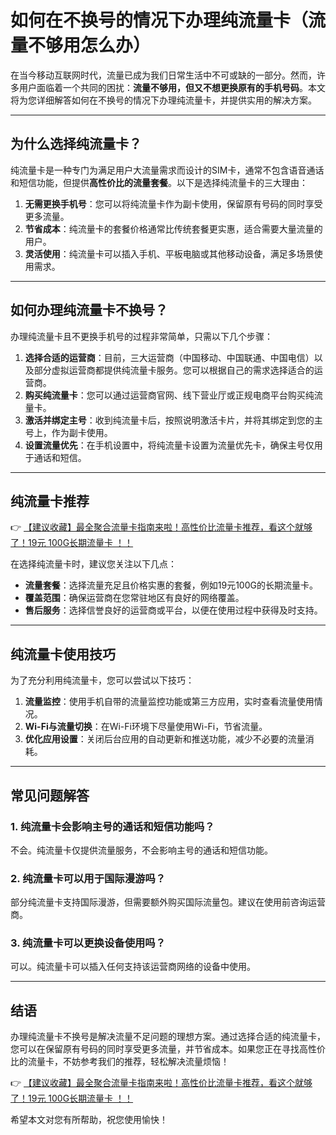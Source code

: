 # 如何在不换号的情况下办理纯流量卡（流量不够用怎么办）

在当今移动互联网时代，流量已成为我们日常生活中不可或缺的一部分。然而，许多用户面临着一个共同的困扰：**流量不够用，但又不想更换原有的手机号码**。本文将为您详细解答如何在不换号的情况下办理纯流量卡，并提供实用的解决方案。

---

## 为什么选择纯流量卡？

纯流量卡是一种专门为满足用户大流量需求而设计的SIM卡，通常不包含语音通话和短信功能，但提供**高性价比的流量套餐**。以下是选择纯流量卡的三大理由：

1. **无需更换手机号**：您可以将纯流量卡作为副卡使用，保留原有号码的同时享受更多流量。
2. **节省成本**：纯流量卡的套餐价格通常比传统套餐更实惠，适合需要大量流量的用户。
3. **灵活使用**：纯流量卡可以插入手机、平板电脑或其他移动设备，满足多场景使用需求。

---

## 如何办理纯流量卡不换号？

办理纯流量卡且不更换手机号的过程非常简单，只需以下几个步骤：

1. **选择合适的运营商**：目前，三大运营商（中国移动、中国联通、中国电信）以及部分虚拟运营商都提供纯流量卡服务。您可以根据自己的需求选择适合的运营商。
2. **购买纯流量卡**：您可以通过运营商官网、线下营业厅或正规电商平台购买纯流量卡。
3. **激活并绑定主号**：收到纯流量卡后，按照说明激活卡片，并将其绑定到您的主号上，作为副卡使用。
4. **设置流量优先**：在手机设置中，将纯流量卡设置为流量优先卡，确保主号仅用于通话和短信。

---

## 纯流量卡推荐

👉 [【建议收藏】最全聚合流量卡指南来啦！高性价比流量卡推荐，看这个就够了！19元 100G长期流量卡 ！！](https://bit.ly/Liuliangka)

在选择纯流量卡时，建议您关注以下几点：

- **流量套餐**：选择流量充足且价格实惠的套餐，例如19元100G的长期流量卡。
- **覆盖范围**：确保运营商在您常驻地区有良好的网络覆盖。
- **售后服务**：选择信誉良好的运营商或平台，以便在使用过程中获得及时支持。

---

## 纯流量卡使用技巧

为了充分利用纯流量卡，您可以尝试以下技巧：

1. **流量监控**：使用手机自带的流量监控功能或第三方应用，实时查看流量使用情况。
2. **Wi-Fi与流量切换**：在Wi-Fi环境下尽量使用Wi-Fi，节省流量。
3. **优化应用设置**：关闭后台应用的自动更新和推送功能，减少不必要的流量消耗。

---

## 常见问题解答

### 1. 纯流量卡会影响主号的通话和短信功能吗？
不会。纯流量卡仅提供流量服务，不会影响主号的通话和短信功能。

### 2. 纯流量卡可以用于国际漫游吗？
部分纯流量卡支持国际漫游，但需要额外购买国际流量包。建议在使用前咨询运营商。

### 3. 纯流量卡可以更换设备使用吗？
可以。纯流量卡可以插入任何支持该运营商网络的设备中使用。

---

## 结语

办理纯流量卡不换号是解决流量不足问题的理想方案。通过选择合适的纯流量卡，您可以在保留原有号码的同时享受更多流量，并节省成本。如果您正在寻找高性价比的流量卡，不妨参考我们的推荐，轻松解决流量烦恼！

👉 [【建议收藏】最全聚合流量卡指南来啦！高性价比流量卡推荐，看这个就够了！19元 100G长期流量卡 ！！](https://bit.ly/Liuliangka)

希望本文对您有所帮助，祝您使用愉快！
